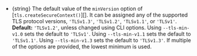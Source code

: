 <!-- YAML
added: v11.4.0
-->

* {string} The default value of the `minVersion` option of
  [`tls.createSecureContext()`][]. It can be assigned any of the supported TLS
  protocol versions, `'TLSv1.3'`, `'TLSv1.2'`, `'TLSv1.1'`, or `'TLSv1'`.
  **Default:** `'TLSv1.2'`, unless changed using CLI options. Using
  `--tls-min-v1.0` sets the default to `'TLSv1'`. Using `--tls-min-v1.1` sets
  the default to `'TLSv1.1'`. Using `--tls-min-v1.3` sets the default to
  `'TLSv1.3'`. If multiple of the options are provided, the lowest minimum is
  used.


























































